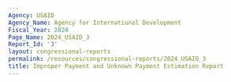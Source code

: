 ```yaml
---
Agency: USAID
Agency_Name: Agency for International Development
Fiscal_Year: 2024
Page_Name: 2024_USAID_3
Report_Id: '3'
layout: congressional-reports
permalink: /resources/congressional-reports/2024_USAID_3
title: Improper Payment and Unknown Payment Estimation Report
---
```

